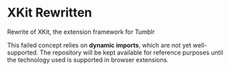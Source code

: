 # XKit Rewritten
Rewrite of XKit, the extension framework for Tumblr

This failed concept relies on **dynamic imports**, which are not yet well-supported.
The repository will be kept available for reference purposes until the technology used is supported in browser extensions.

